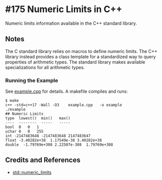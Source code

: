# #175 Numeric Limits in C++

Numeric limits information available in the C++ standard library.

## Notes

The C standard library relies on macros to define numeric limits.
The C++ library instead provides a class template for a standardized way to query properties of arithmetic types.
The standard library makes available specializations for all arithmetic types.

### Running the Example

See [example.cpp](./example.cpp) for details. A makefile compiles and runs:

```
$ make
c++ -std=c++17 -Wall -O3    example.cpp   -o example
./example
## Numeric Limits
type  lowest()  min()   max()
----  --------  -----   -----
bool  0   0   1
uchar 0   0   255
int -2147483648 -2147483648 2147483647
float -3.40282e+38  1.17549e-38 3.40282e+38
double  -1.79769e+308 2.22507e-308  1.79769e+308
```

## Credits and References

* [std::numeric_limits](https://en.cppreference.com/w/cpp/types/numeric_limits)
